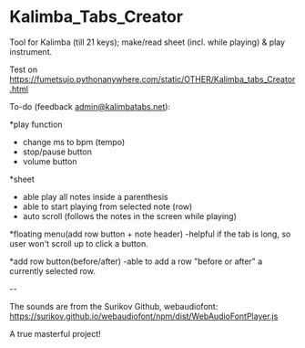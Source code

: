 # Kalimba_Tabs_Creator
Tool for Kalimba (till 21 keys); make/read sheet (incl. while playing) & play instrument.

Test on https://fumetsujo.pythonanywhere.com/static/OTHER/Kalimba_tabs_Creator.html


To-do (feedback admin@kalimbatabs.net):

*play function
- change ms to bpm (tempo)
- stop/pause button
- volume button

*sheet
- able play all notes inside a parenthesis
- able to start playing from selected note (row)
- auto scroll (follows the notes in the screen while playing)

*floating menu(add row button + note header) -helpful if the tab is long, so user won't scroll up to click a button.

*add row button(before/after)
-able to add a row "before or after" a currently selected row.

--

The sounds are from the Surikov Github, 
webaudiofont: https://surikov.github.io/webaudiofont/npm/dist/WebAudioFontPlayer.js

A true masterful project!
